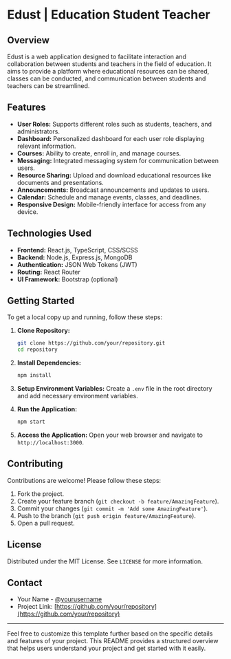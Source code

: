 # Edust | Education Student Teacher

## Overview

Edust is a web application designed to facilitate interaction and collaboration between students and teachers in the field of education. It aims to provide a platform where educational resources can be shared, classes can be conducted, and communication between students and teachers can be streamlined.

## Features

- **User Roles:** Supports different roles such as students, teachers, and administrators.
- **Dashboard:** Personalized dashboard for each user role displaying relevant information.
- **Courses:** Ability to create, enroll in, and manage courses.
- **Messaging:** Integrated messaging system for communication between users.
- **Resource Sharing:** Upload and download educational resources like documents and presentations.
- **Announcements:** Broadcast announcements and updates to users.
- **Calendar:** Schedule and manage events, classes, and deadlines.
- **Responsive Design:** Mobile-friendly interface for access from any device.

## Technologies Used

- **Frontend:** React.js, TypeScript, CSS/SCSS
- **Backend:** Node.js, Express.js, MongoDB
- **Authentication:** JSON Web Tokens (JWT)
- **Routing:** React Router
- **UI Framework:** Bootstrap (optional)

## Getting Started

To get a local copy up and running, follow these steps:

1. **Clone Repository:**

   ```bash
   git clone https://github.com/your/repository.git
   cd repository
   ```

2. **Install Dependencies:**

   ```bash
   npm install
   ```

3. **Setup Environment Variables:**
   Create a `.env` file in the root directory and add necessary environment variables.

4. **Run the Application:**

   ```bash
   npm start
   ```

5. **Access the Application:**
   Open your web browser and navigate to `http://localhost:3000`.

## Contributing

Contributions are welcome! Please follow these steps:

1. Fork the project.
2. Create your feature branch (`git checkout -b feature/AmazingFeature`).
3. Commit your changes (`git commit -m 'Add some AmazingFeature'`).
4. Push to the branch (`git push origin feature/AmazingFeature`).
5. Open a pull request.

## License

Distributed under the MIT License. See `LICENSE` for more information.

## Contact

- Your Name - [@yourusername](https://twitter.com/yourusername)
- Project Link: [https://github.com/your/repository](https://github.com/your/repository)

---

Feel free to customize this template further based on the specific details and features of your project. This README provides a structured overview that helps users understand your project and get started with it easily.
